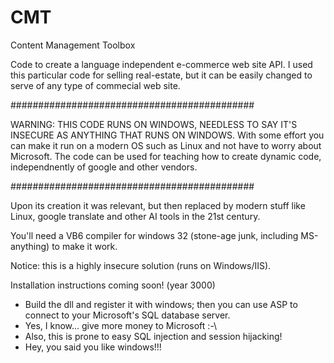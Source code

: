 # CMT
Content Management Toolbox

Code to create a language independent e-commerce web site API. 
I used this particular code for selling real-estate, but it can be easily changed to serve of any type of commecial web site. 

############################################

WARNING: THIS CODE RUNS ON WINDOWS, NEEDLESS TO SAY IT'S INSECURE AS ANYTHING THAT RUNS ON WINDOWS.
With some effort you can make it run on a modern OS such as Linux and not have to worry about Microsoft. 
The code can be used for teaching how to create dynamic code, independnently of google and other vendors. 

############################################

Upon its creation it was relevant, but then replaced by modern stuff like Linux, google translate and other AI tools in the 21st century.

You'll need a VB6 compiler for windows 32 (stone-age junk, including MS-anything) to make it work.

Notice: this is a highly insecure solution (runs on Windows/IIS).

Installation instructions coming soon! (year 3000)
* Build the dll and register it with windows; then you can use ASP to connect to your Microsoft's SQL database server. 
* Yes, I know... give more money to Microsoft :-\
* Also, this is prone to easy SQL injection and session hijacking! 
* Hey, you said you like windows!!! 
 


